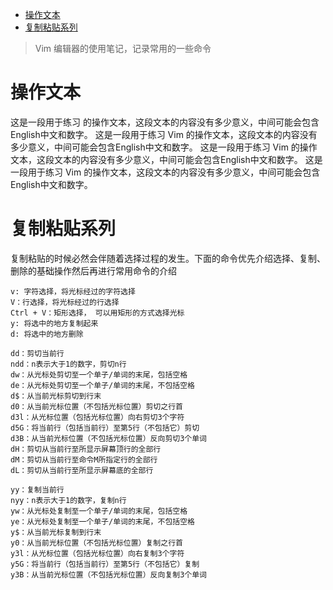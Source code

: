 
<!-- toc orderedList:0 -->

- [操作文本](#操作文本)
- [复制粘贴系列](#复制粘贴系列)

<!-- tocstop -->

> Vim 编辑器的使用笔记，记录常用的一些命令

# 操作文本

这是一段用于练习 的操作文本，这段文本的内容没有多少意义，中间可能会包含English中文和数字。
这是一段用于练习 Vim 的操作文本，这段文本的内容没有多少意义，中间可能会包含English中文和数字。
这是一段用于练习 Vim 的操作文本，这段文本的内容没有多少意义，中间可能会包含English中文和数字。
这是一段用于练习 Vim 的操作文本，这段文本的内容没有多少意义，中间可能会包含English中文和数字。

# 复制粘贴系列

复制粘贴的时候必然会伴随着选择过程的发生。下面的命令优先介绍选择、复制、删除的基础操作然后再进行常用命令的介绍

```
v: 字符选择，将光标经过的字符选择
V：行选择，将光标经过的行选择
Ctrl + V：矩形选择， 可以用矩形的方式选择光标
y: 将选中的地方复制起来
d: 将选中的地方删除
```

```
dd：剪切当前行
ndd：n表示大于1的数字，剪切n行
dw：从光标处剪切至一个单子/单词的末尾，包括空格
de：从光标处剪切至一个单子/单词的末尾，不包括空格
d$：从当前光标剪切到行末
d0：从当前光标位置（不包括光标位置）剪切之行首
d3l：从光标位置（包括光标位置）向右剪切3个字符
d5G：将当前行（包括当前行）至第5行（不包括它）剪切
d3B：从当前光标位置（不包括光标位置）反向剪切3个单词
dH：剪切从当前行至所显示屏幕顶行的全部行
dM：剪切从当前行至命令M所指定行的全部行
dL：剪切从当前行至所显示屏幕底的全部行
```

```
yy：复制当前行
nyy：n表示大于1的数字，复制n行
yw：从光标处复制至一个单子/单词的末尾，包括空格
ye：从光标处复制至一个单子/单词的末尾，不包括空格
y$：从当前光标复制到行末
y0：从当前光标位置（不包括光标位置）复制之行首
y3l：从光标位置（包括光标位置）向右复制3个字符
y5G：将当前行（包括当前行）至第5行（不包括它）复制
y3B：从当前光标位置（不包括光标位置）反向复制3个单词
```
